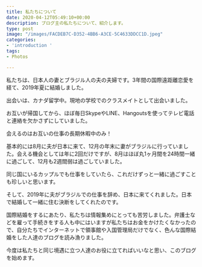 ```yaml
---
title: 私たちについて
date: 2020-04-12T05:49:10+00:00
description: ブログ主の私たちについて、紹介します。
type: post
image: "/images/FACDEB7C-D352-4BB6-A3CE-5C4633DDCC1D.jpeg"
categories:
- 'introduction '
tags:
- Photos

---
```

私たちは、日本人の妻とブラジル人の夫の夫婦です。3年間の国際遠距離恋愛を経て、2019年夏に結婚しました。

出会いは、カナダ留学中。現地の学校でのクラスメイトとして出会いました。

お互いが帰国してから、ほぼ毎日SkypeやLINE、Hangoutsを使ってテレビ電話と連絡を欠かさずにしていました。

会えるのはお互いの仕事の長期休暇中のみ！

 

基本的には8月に夫が日本に来て、12月の年末に妻がブラジルに行っていました。会える機会としては年に2回だけですが、8月はほぼ丸1ヶ月間を24時間一緒に過ごして、12月も2週間弱は過ごしていました。

同じ国にいるカップルでも仕事をしていたら、これだけずっと一緒に過ごすことも珍しいと思います。

そして、2019年に夫がブラジルでの仕事を辞め、日本に来てくれました。日本で結婚して一緒に住む決断をしてくれたのです。

国際結婚をするにあたり、私たちは情報集めにとっても苦労しました。弁護士などを雇って手続きをする人も中にはいますが私たちはお金をかけたくなかったので、自分たちでインターネットで領事館や入国管理局だけでなく、色んな国際結婚をした人達のブログを読み漁りました。

今度は私たちと同じ境遇に立つ人達のお役に立てればいいなと思い、このブログを始めます。